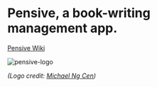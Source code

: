 # Pensive, a book-writing management app.

[Pensive Wiki](https://github.com/imartinez921/pensive_MERN/wiki)


![pensive-logo](https://user-images.githubusercontent.com/102888592/187081087-beac8769-a3da-4117-8c41-05d2e6d65e7f.png)

*(Logo credit: [Michael Ng Cen](https://github.com/MichaelNgCen))*
